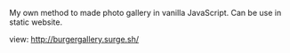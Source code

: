 My own method to made photo gallery in vanilla JavaScript. Can be use in static website. 

view: http://burgergallery.surge.sh/
